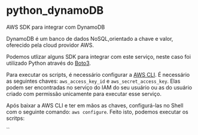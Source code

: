 # python_dynamoDB

AWS SDK para integrar com DynamoDB  


DynamoDB é um banco de dados NoSQL,orientado a chave e valor, oferecido pela cloud providor AWS.  

Podemos utlizar alguns SDK para integrar com este serviço, neste caso foi utilizado Python através do [Boto3](https://boto3.amazonaws.com/v1/documentation/api/latest/index.html).  

Para executar os scripts, é necessário configurar a [AWS CLI](https://aws.amazon.com/pt/cli/). É necessário as seguintes chaves: `aws_access_key_id` e `aws_secret_access_key`. Elas podem ser encontradas no serviço do IAM do seu usuário ou as do usuário criado com permissão unicamente para executar esse serviço. 

Após baixar a AWS CLI e ter em mãos as chaves, configurá-las no Shell com o seguinte comando: `aws configure`. Feito isto, podemos executar os scritps:  

``


